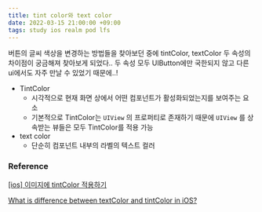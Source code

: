 ```yaml
---
title: tint color와 text color
date: 2022-03-15 21:00:00 +09:00
tags: study ios realm pod lfs
---
```


버튼의 글씨 색상을 변경하는 방법들을 찾아보던 중에 tintColor, textColor 두 속성의 차이점이 궁금해져 찾아보게 되었다.. 두 속성 모두 UIButton에만 국한되지 않고 다른 ui에서도 자주 만날 수 있었기 때문에..!

- TintColor
    - 시각적으로 현재 화면 상에서 어떤 컴포넌트가 활성화되었는지를 보여주는 요소
    - 기본적으로 TintColor는 `UIView` 의 프로퍼티로 존재하기 때문에 `UIView`
    를 상속받는 뷰들은 모두 TintColor를 적용 가능
- text color
    - 단순히 컴포넌트 내부의 라벨의 텍스트 컬러

### Reference
[[ios] 이미지에 tintColor 적용하기](https://baked-corn.tistory.com/66)

[What is difference between textColor and tintColor in iOS?](https://stackoverflow.com/questions/21931876/what-is-difference-between-textcolor-and-tintcolor-in-ios)
